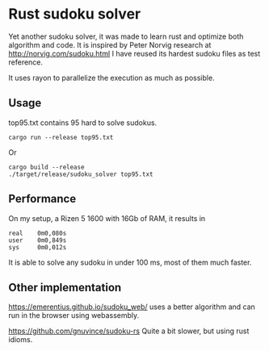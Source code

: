 
# Rust sudoku solver

Yet another sudoku solver, it was made to learn rust and optimize both algorithm and code.
It is inspired by Peter Norvig research at http://norvig.com/sudoku.html
I have reused its hardest sudoku files as test reference.

It uses rayon to parallelize the execution as much as possible.

## Usage
top95.txt contains 95 hard to solve sudokus.

    cargo run --release top95.txt

Or

    cargo build --release
    ./target/release/sudoku_solver top95.txt

## Performance

On my setup, a Rizen 5 1600 with 16Gb of RAM, it results in

    real    0m0,080s
    user    0m0,849s
    sys     0m0,012s

It is able to solve any sudoku in under 100 ms, most of them much faster.

## Other implementation

https://emerentius.github.io/sudoku_web/  uses a better algorithm and can run in the browser using webassembly.

https://github.com/gnuvince/sudoku-rs
Quite a bit slower, but using rust idioms.
